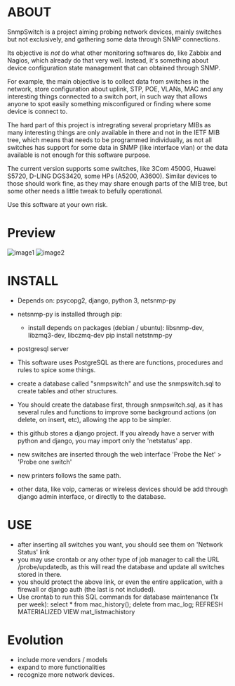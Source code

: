 # ABOUT
SnmpSwitch is a project aiming probing network devices, mainly switches but not exclusively, and gathering some data through SNMP connections.

Its objective is *not* do what other monitoring softwares do, like Zabbix and Nagios, which already do that very well. Instead, it's something about device configuration state management that can obtained through SNMP.

For example, the main objective is to collect data from switches in the network, store configuration about uplink, STP, POE, VLANs, MAC and any interesting things connected to a switch port, in such way that allows anyone to spot easily something misconfigured or finding where some device is connect to.

The hard part of this project is intregrating several proprietary MIBs as many interesting things are only available in there and not in the IETF MIB tree, which means that needs to be programmed individually, as not all switches has support for some data in SNMP (like interface vlan) or the data available is not enough for this software purpose.

The current version supports some switches, like 3Com 4500G, Huawei S5720, D-LING DGS3420, some HPs (A5200, A3600). Similar devices to those should work fine, as they may share enough parts of the MIB tree, but some other needs a little tweak to befully operational.

Use this software at your own risk.

# Preview
![image1](https://imgur.com/keA4LvH)
![image2](https://imgur.com/AlOLTJM)

# INSTALL
  * Depends on: psycopg2, django, python 3, netsnmp-py
  * netsnmp-py is installed through pip:
    * install depends on packages (debian / ubuntu): libsnmp-dev, libzmq3-dev, libczmq-dev
	pip install netstnmp-py
  * postgresql server

  * This software uses PostgreSQL as there are functions, procedures and rules to spice some things.
  * create a database called "snmpswitch" and use the snmpswitch.sql to create tables and other structures.
  * You should create the database first, through snmpswitch.sql, as it has several rules and functions to improve some background actions (on delete, on insert, etc), allowing the app to be simpler.
  * this github stores a django project. If you already have a server with python and django, you may import only the 'netstatus' app.
  * new switches are inserted through the web interface 'Probe the Net' > 'Probe one switch'
  * new printers follows the same path.
  * other data, like voip, cameras or wireless devices should be add through django admin interface, or directly to the database.


# USE
  * after inserting all switches you want, you should see them on 'Network Status' link
  * you may use crontab or any other type of job manager to call the URL /probe/updatedb, as this will read the database and update all switches stored in there. 
  * you should protect the above link, or even the entire application, with a firewall or django auth (the last is not included).
  * Use crontab to run this SQL commands for database maintenance (1x per week):
	 select * from mac_history(); delete from mac_log; REFRESH MATERIALIZED VIEW mat_listmachistory 


# Evolution
  * include more vendors / models
  * expand to more functionalities
  * recognize more network devices.
